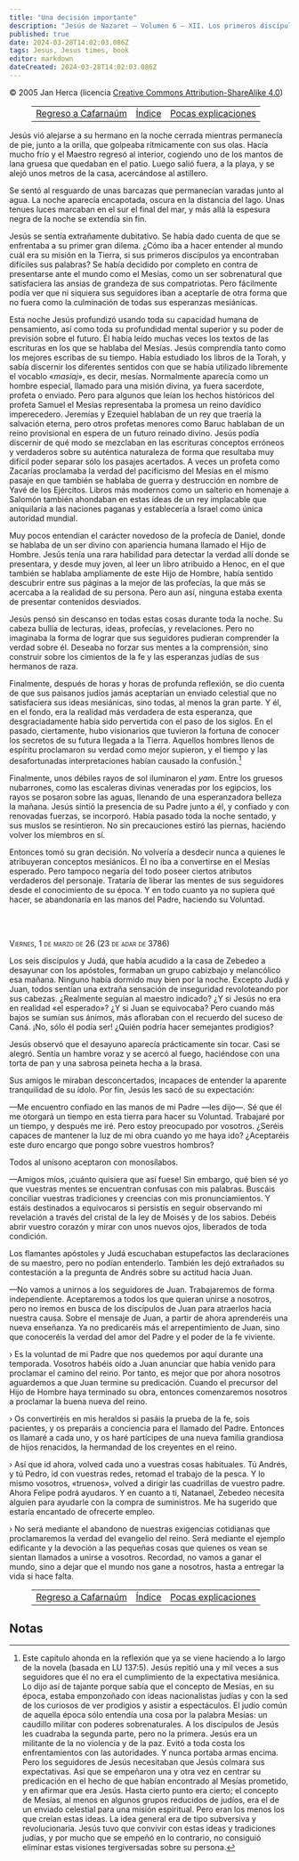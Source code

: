 ```yaml
---
title: "Una decisión importante"
description: "Jesús de Nazaret — Volumen 6 — XII. Los primeros discípulos"
published: true
date: 2024-03-28T14:02:03.086Z
tags: Jesus, Jesus times, book
editor: markdown
dateCreated: 2024-03-28T14:02:03.086Z
---
```


<p class="v-card v-sheet theme--light grey lighten-3 px-2">© 2005 Jan Herca (licencia <a href="/es/license">Creative Commons Attribution-ShareAlike 4.0</a>)</p>

<figure class="table chapter-navigator">
  <table>
    <tbody>
      <tr>
        <td>
        <a href="/es/book/Jan_Herca/Jesus_of_Nazareth_Vol_06/12_180">
          <span class="mdi mdi-arrow-left-drop-circle"></span><span class="pl-2">Regreso a Cafarnaúm</span>
        </a>
        </td>
        <td>
        <a href="/es/book/Jan_Herca/Jesus_of_Nazareth_Vol_06#índice">
          <span class="mdi mdi-book-open-variant"></span><span class="pl-2">Índice</span>
        </a>
        </td>
        <td>
        <a href="/es/book/Jan_Herca/Jesus_of_Nazareth_Vol_06/12_200">
          <span class="pr-2">Pocas explicaciones</span><span class="mdi mdi-arrow-right-drop-circle"></span>
        </a>
        </td>
      </tr>
    </tbody>
  </table>
</figure>


Jesús vió alejarse a su hermano en la noche cerrada mientras permanecía de pie, junto a la orilla, que golpeaba rítmicamente con sus olas. Hacía mucho frío y el Maestro regresó al interior, cogiendo uno de los mantos de lana gruesa que quedaban en el patio. Luego salió fuera, a la playa, y se alejó unos metros de la casa, acercándose al astillero.

Se sentó al resguardo de unas barcazas que permanecían varadas junto al agua. La noche aparecía encapotada, oscura en la distancia del lago. Unas tenues luces marcaban en el sur el final del mar, y más allá la espesura negra de la noche se extendía sin fin.

Jesús se sentía extrañamente dubitativo. Se había dado cuenta de que se enfrentaba a su primer gran dilema. ¿Cómo iba a hacer entender al mundo cuál era su misión en la Tierra, si sus primeros discípulos ya encontraban difíciles sus palabras? Se había decidido por completo en contra de presentarse ante el mundo como el Mesías, como un ser sobrenatural que satisfaciera las ansias de grandeza de sus compatriotas. Pero fácilmente podía ver que ni siquiera sus seguidores iban a aceptarle de otra forma que no fuera como la culminación de todas sus esperanzas mesiánicas.

Esta noche Jesús profundizó usando toda su capacidad humana de pensamiento, así como toda su profundidad mental superior y su poder de previsión sobre el futuro. Él había leído muchas veces los textos de las escrituras en los que se hablaba del Mesías. Jesús comprendía tanto como los mejores escribas de su tiempo. Había estudiado los libros de la Torah, y sabía discernir los diferentes sentidos con que se había utilizado libremente el vocablo «_masiaj_», es decir, mesías. Normalmente aparecía como un hombre especial, llamado para una misión divina, ya fuera sacerdote, profeta o enviado. Pero para algunos que leían los hechos históricos del profeta Samuel el Mesías representaba la promesa un reino davídico imperecedero. Jeremías y Ezequiel hablaban de un rey que traería la salvación eterna, pero otros profetas menores como Baruc hablaban de un reino provisional en espera de un futuro reinado divino. Jesús podía discernir de qué modo se mezclaban en las escrituras conceptos erróneos y verdaderos sobre su auténtica naturaleza de forma que resultaba muy difícil poder separar sólo los pasajes acertados. A veces un profeta como Zacarías proclamaba la verdad del pacificismo del Mesías en el mismo pasaje en que también se hablaba de guerra y destrucción en nombre de Yavé de los Ejércitos. Libros más modernos como un salterio en homenaje a Salomón también ahondaban en estas ideas de un rey implacable que aniquilaría a las naciones paganas y establecería a Israel como única autoridad mundial.

Muy pocos entendían el carácter novedoso de la profecía de Daniel, donde se hablaba de un ser divino con apariencia humana llamado el Hijo de Hombre. Jesús tenía una rara habilidad para detectar la verdad allí donde se presentara, y desde muy joven, al leer un libro atribuido a Henoc, en el que también se hablaba ampliamente de este Hijo de Hombre, había sentido descubrir entre sus páginas a la mejor de las profecías, la que más se acercaba a la realidad de su persona. Pero aun así, ninguna estaba exenta de presentar contenidos desviados.

Jesús pensó sin descanso en todas estas cosas durante toda la noche. Su cabeza bullía de lecturas, ideas, profecías, y revelaciones. Pero no imaginaba la forma de lograr que sus seguidores pudieran comprender la verdad sobre él. Deseaba no forzar sus mentes a la comprensión, sino construir sobre los cimientos de la fe y las esperanzas judías de sus hermanos de raza.

Finalmente, después de horas y horas de profunda reflexión, se dio cuenta de que sus paisanos judíos jamás aceptarían un enviado celestial que no satisfaciera sus ideas mesiánicas, sino todas, al menos la gran parte. Y él, en el fondo, era la realidad más verdadera de esta esperanza, que desgraciadamente había sido pervertida con el paso de los siglos. En el pasado, ciertamente, hubo visionarios que tuvieron la fortuna de conocer los secretos de su futura llegada a la Tierra. Aquellos hombres llenos de espíritu proclamaron su verdad como mejor supieron, y el tiempo y las desafortunadas interpretaciones habían causado la confusión.[^1]

Finalmente, unos débiles rayos de sol iluminaron el _yam_. Entre los gruesos nubarrones, como las escaleras divinas veneradas por los egipcios, los rayos se posaron sobre las aguas, llenando de una esperanzadora belleza la mañana. Jesús sintió la presencia de su Padre junto a él, y confiado y con renovadas fuerzas, se incorporó. Había pasado toda la noche sentado, y sus muslos se resintieron. No sin precauciones estiró las piernas, haciendo volver los miembros en sí.

Entonces tomó su gran decisión. No volvería a desdecir nunca a quienes le atribuyeran conceptos mesiánicos. Él no iba a convertirse en el Mesías esperado. Pero tampoco negaría del todo poseer ciertos atributos verdaderos del personaje. Trataría de liberar las mentes de sus seguidores desde el conocimiento de su época. Y en todo cuanto ya no supiera qué hacer, se abandonaría en las manos del Padre, haciendo su Voluntad.

<br>
<br>

<span style="font-variant:small-caps;">Viernes, 1 de marzo de 26 (23 de adar de 3786)</span>
<br>


Los seis discípulos y Judá, que había acudido a la casa de Zebedeo a desayunar con los apóstoles, formaban un grupo cabizbajo y melancólico esa mañana. Ninguno había dormido muy bien por la noche. Excepto Judá y Juan, todos sentían una extraña sensación de inseguridad revoloteando por sus cabezas. ¿Realmente seguían al maestro indicado? ¿Y si Jesús no era en realidad «el esperado»? ¿Y si Juan se equivocaba? Pero cuando más bajos se sumían sus ánimos, más afloraban con el recuerdo del suceso de Caná. ¡No, sólo él podía ser! ¿Quién podría hacer semejantes prodigios?

Jesús observó que el desayuno aparecía prácticamente sin tocar. Casi se alegró. Sentía un hambre voraz y se acercó al fuego, haciéndose con una torta de pan y una sabrosa peineta hecha a la brasa.

Sus amigos le miraban desconcertados, incapaces de entender la aparente tranquilidad de su ídolo. Por fin, Jesús les sacó de su expectación:

—Me encuentro confiado en las manos de mi Padre —les dijo—. Sé que él me otorgará un tiempo en esta tierra para hacer su Voluntad. Trabajaré por un tiempo, y después me iré. Pero estoy preocupado por vosotros. ¿Seréis capaces de mantener la luz de mi obra cuando yo me haya ido? ¿Aceptaréis este duro encargo que pongo sobre vuestros hombros?

Todos al unísono aceptaron con monosílabos.

—Amigos míos, ¡cuánto quisiera que así fuese! Sin embargo, qué bien sé yo que vuestras mentes se encuentran confusas con mis palabras. Buscáis conciliar vuestras tradiciones y creencias con mis pronunciamientos. Y estáis destinados a equivocaros si persistís en seguir observando mi revelación a través del cristal de la ley de Moisés y de los sabios. Debéis abrir vuestro corazón y mirar con unos nuevos ojos, liberados de toda condición.

Los flamantes apóstoles y Judá escuchaban estupefactos las declaraciones de su maestro, pero no podían entenderlo. También les dejó extrañados su contestación a la pregunta de Andrés sobre su actitud hacia Juan.

—No vamos a unirnos a los seguidores de Juan. Trabajaremos de forma independiente. Aceptaremos a todos los que quieran unirse a nosotros, pero no iremos en busca de los discípulos de Juan para atraerlos hacia nuestra causa. Sobre el mensaje de Juan, a partir de ahora aprenderéis una nueva enseñanza. Ya no predicaréis más el arrepentimiento de Juan, sino que conoceréis la verdad del amor del Padre y el poder de la fe viviente. 

› Es la voluntad de mi Padre que nos quedemos por aquí durante una temporada. Vosotros habéis oído a Juan anunciar que había venido para proclamar el camino del reino. Por tanto, es mejor que por ahora nosotros aguardemos a que Juan termine su predicación. Cuando el precursor del Hijo de Hombre haya terminado su obra, entonces comenzaremos nosotros a proclamar la buena nueva del reino.

› Os convertiréis en mis heraldos si pasáis la prueba de la fe, sois pacientes, y os preparáis a conciencia para el llamado del Padre. Entonces os llamaré a cada uno, y os haré partícipes de una nueva familia grandiosa de hijos renacidos, la hermandad de los creyentes en el reino.

› Así que id ahora, volved cada uno a vuestras cosas habituales. Tú Andrés, y tú Pedro, id con vuestras redes, retomad el trabajo de la pesca. Y lo mismo vosotros, «truenos», volved a dirigir las cuadrillas de vuestro padre. Ahora Felipe podrá ayudaros. Y en cuanto a ti, Natanael, Zebedeo necesita alguien para ayudarle con la compra de suministros. Me ha sugerido que estaría encantado de ofrecerte empleo.

› No será mediante el abandono de nuestras exigencias cotidianas que proclamaremos la verdad del evangelio del reino. Será mediante el ejemplo edificante y la devoción a las pequeñas cosas que quienes os vean se sientan llamados a unirse a vosotros. Recordad, no vamos a ganar el mundo, sino a dejar que el mundo nos gane a nosotros, hasta a entregar la vida si hace falta.

<figure class="table chapter-navigator">
  <table>
    <tbody>
      <tr>
        <td>
        <a href="/es/book/Jan_Herca/Jesus_of_Nazareth_Vol_06/12_180">
          <span class="mdi mdi-arrow-left-drop-circle"></span><span class="pl-2">Regreso a Cafarnaúm</span>
        </a>
        </td>
        <td>
        <a href="/es/book/Jan_Herca/Jesus_of_Nazareth_Vol_06#índice">
          <span class="mdi mdi-book-open-variant"></span><span class="pl-2">Índice</span>
        </a>
        </td>
        <td>
        <a href="/es/book/Jan_Herca/Jesus_of_Nazareth_Vol_06/12_200">
          <span class="pr-2">Pocas explicaciones</span><span class="mdi mdi-arrow-right-drop-circle"></span>
        </a>
        </td>
      </tr>
    </tbody>
  </table>
</figure>

## Notas

[^1]: Este capítulo ahonda en la reflexión que ya se viene haciendo a lo largo de la novela (basada en LU 137:5). Jesús repitió una y mil veces a sus seguidores que él no era el cumplimiento de la expectativa mesiánica. Lo dijo así de tajante porque sabía que el concepto de Mesías, en su época, estaba emponzoñado con ideas nacionalistas judías y con la sed de los curiosos de ver prodigios y asistir a espectáculos. El judío común de aquella época sólo entendía una cosa por la palabra Mesías: un caudillo militar con poderes sobrenaturales. A los discípulos de Jesús les cuadraba la segunda parte, pero no la primera. Jesús era un militante de la no violencia y de la paz. Evitó a toda costa los enfrentamientos con las autoridades. Y nunca portaba armas encima. Pero los seguidores de Jesús necesitaban que Jesús colmara sus expectativas. Así que se empeñaron una y otra vez en centrar su predicación en el hecho de que habían encontrado al Mesías prometido, y en afirmar que era Jesús. Hasta cierto punto era cierto; el concepto de Mesías, al menos en algunos grupos reducidos de judíos, era el de un enviado celestial para una misión espiritual. Pero eran los menos los que creían estas ideas. La idea general era de tipo subversiva y revolucionaria. Jesús tuvo que convivir con estas ideas y tradiciones judías, y por mucho que se empeñó en lo contrario, no consiguió eliminar estas visiones tergiversadas sobre su persona.